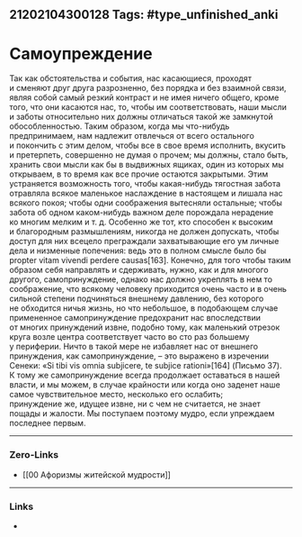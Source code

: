 21202104300128
Tags: #type_unfinished_anki
---
# Самоупреждение

Так как обстоятельства и события, нас касающиеся, проходят и сменяют друг друга разрозненно, без порядка и без взаимной связи, являя собой самый резкий контраст и не имея ничего общего, кроме того, что они касаются нас, то, чтобы им соответствовать, наши мысли и заботы относительно них должны отличаться такой же замкнутой обособленностью. Таким образом, когда мы что-нибудь предпринимаем, нам надлежит отвлечься от всего остального и покончить с этим делом, чтобы все в свое время исполнить, вкусить и претерпеть, совершенно не думая о прочем; мы должны, стало быть, хранить свои мысли как бы в выдвижных ящиках, один из которых мы открываем, в то время как все прочие остаются закрытыми. Этим устраняется возможность того, чтобы какая-нибудь тягостная забота отравляла всякое маленькое наслаждение в настоящем и лишала нас всякого покоя; чтобы одни соображения вытесняли остальные; чтобы забота об одном каком-нибудь важном деле порождала нерадение ко многим мелким и т. д. Особенно же тот, кто способен к высоким и благородным размышлениям, никогда не должен допускать, чтобы доступ для них всецело преграждали захватывающие его ум личные дела и низменные попечения: ведь это в полном смысле было бы propter vitam vivendi perdere causas[163]. Конечно, для того чтобы таким образом себя направлять и сдерживать, нужно, как и для многого другого, самопринуждение, однако нас должно укреплять в нем то соображение, что всякому человеку приходится очень часто и в очень сильной степени подчиняться внешнему давлению, без которого не обходится ничья жизнь, но что небольшое, в подобающем случае примененное самопринуждение предохранит нас впоследствии от многих принуждений извне, подобно тому, как маленький отрезок круга возле центра соответствует часто во сто раз большему у периферии. Ничто в такой мере не избавляет нас от внешнего принуждения, как самопринуждение, – это выражено в изречении Сенеки: «Si tibi vis omnia subjicere, te subjice rationi»[164] (Письмо 37). К тому же самопринуждение всегда продолжает оставаться в нашей власти, и мы можем, в случае крайности или когда оно заденет наше самое чувствительное место, несколько его ослабить; принуждение же, идущее извне, ни с чем не считается, не знает пощады и жалости. Мы поступаем поэтому мудро, если упреждаем последнее первым.

---
### Zero-Links
- [[00 Афоризмы житейской мудрости]]
---
### Links
-